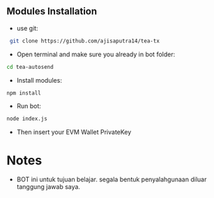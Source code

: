 ## Modules Installation
- use git:
```bash
 git clone https://github.com/ajisaputra14/tea-tx
```
- Open terminal and make sure you already in bot folder:
```bash
cd tea-autosend
```
- Install modules:
```bash
npm install
```
- Run bot:
```bash
node index.js
```
- Then insert your EVM Wallet PrivateKey
# Notes
- BOT ini untuk tujuan belajar. segala bentuk penyalahgunaan diluar tanggung jawab saya.
